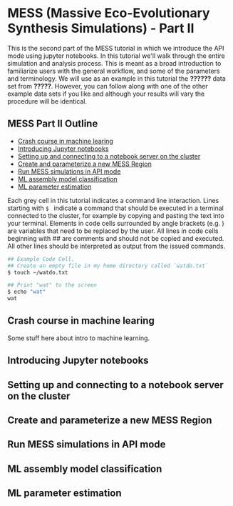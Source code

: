# MESS (Massive Eco-Evolutionary Synthesis Simulations) - Part II

This is the second part of the MESS tutorial in which we introduce the API mode
using jupyter notebooks. In this tutorial we'll walk through the entire simulation 
and analysis process. This is meant as a broad introduction to familiarize 
users with the general workflow, and some of the parameters and terminology. 
We will use as an example in this tutorial the __??????__ data set from
__?????__. However, you can follow along with one of the other example
data sets if you like and although your results will vary the procedure will 
be identical. 

## MESS Part II Outline
* [Crash course in machine learing](#ML-Intro)
* [Introducing Jupyter notebooks](#Jupyter-NB-Intro)
* [Setting up and connecting to a notebook server on the cluster](#NB-Cluster-Setup)
* [Create and parameterize a new MESS Region](#Create-MESS-Region)
* [Run MESS simulations in API mode](#Simulate-MESS-API)
* [ML assembly model classification](#MESS-API-Classification)
* [ML parameter estimation](#MESS-API-Regression)

Each grey cell in this tutorial indicates a command line interaction. 
Lines starting with `$ ` indicate a command that should be executed 
in a terminal connected to the cluster, for example by copying and 
pasting the text into your terminal. Elements in code cells surrounded 
by angle brackets (e.g. <username>) are variables that need to be 
replaced by the user. All lines in code cells beginning with \#\# are 
comments and should not be copied and executed. All other lines should 
be interpreted as output from the issued commands.

```bash
## Example Code Cell.
## Create an empty file in my home directory called `watdo.txt`
$ touch ~/watdo.txt

## Print "wat" to the screen
$ echo "wat"
wat
```

<a name="ML-Intro"></a>
## Crash course in machine learing
Some stuff here about intro to machine learning.

<a name="Jupyter-NB-Intro"></a>
## Introducing Jupyter notebooks

<a name="NB-Cluster-Setup"></a>
## Setting up and connecting to a notebook server on the cluster

<a name="Create-MESS-Region"></a>
## Create and parameterize a new MESS Region

<a name="Simulate-MESS-API"></a>
## Run MESS simulations in API mode

<a name="MESS-API-Classification"></a>
## ML assembly model classification

<a name="MESS-API-Regression"></a>
## ML parameter estimation

